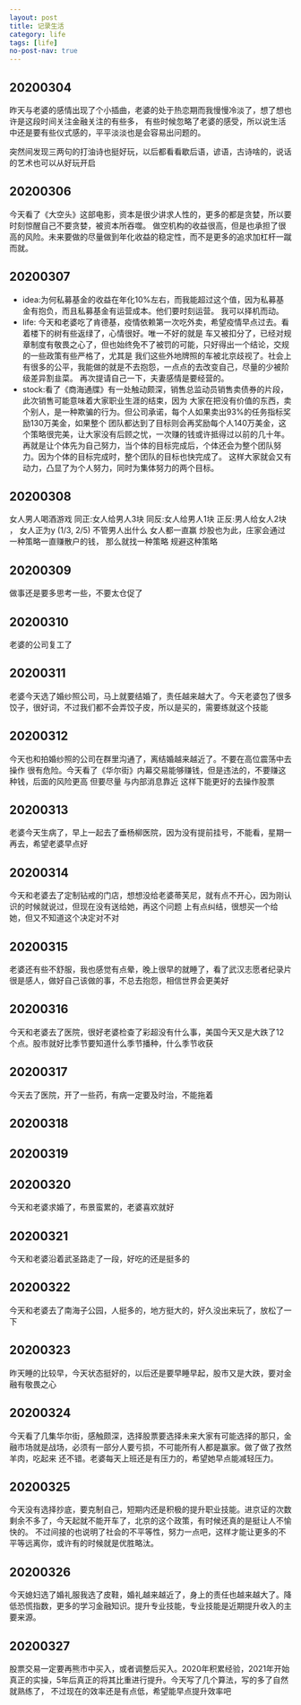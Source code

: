```yaml
---
layout: post
title: 记录生活
category: life
tags: [life]
no-post-nav: true
---
```


## 20200304
昨天与老婆的感情出现了个小插曲，老婆的处于热恋期而我慢慢冷淡了，想了想也许是这段时间关注金融关注的有些多，
有些时候忽略了老婆的感受，所以说生活中还是要有些仪式感的，平平淡淡也是会容易出问题的。

突然间发现三两句的打油诗也挺好玩，以后都看看歇后语，谚语，古诗啥的，说话的艺术也可以从好玩开启

## 20200306
今天看了《大空头》这部电影，资本是很少讲求人性的，更多的都是贪婪，所以要时刻惊醒自己不要贪婪，被资本所吞噬。
做空机构的收益很高，但是也承担了很高的风险。未来要做的尽量做到年化收益的稳定性，而不是更多的追求加杠杆一蹴而就。

## 20200307
- idea:为何私募基金的收益在年化10%左右，而我能超过这个值，因为私募基金有抱负，而且私募基金有运营成本。他们要时刻运营。
我可以择机而动。
- life: 今天和老婆吃了肯德基，疫情依赖第一次吃外卖，希望疫情早点过去。看着楼下的树有些返绿了，心情很好。唯一不好的就是
车又被扣分了，已经对规章制度有敬畏之心了，但也始终免不了被罚的可能，只好得出一个结论，交规的一些政策有些严格了，尤其是
我们这些外地牌照的车被北京歧视了。社会上有很多的公平，我能做的就是不去抱怨，一点点的去改变自己，尽量的少被阶级差异割韭菜。
再次提请自己一下，夫妻感情是要经营的。
- stock:看了《商海通牒》有一处触动颇深，销售总监动员销售卖债券的片段，此次销售可能意味着大家职业生涯的结束，因为
大家在把没有价值的东西，卖个别人，是一种欺骗的行为。但公司承诺，每个人如果卖出93%的任务指标奖励130万美金，如果整个
团队都达到了目标则会再奖励每个人140万美金，这个策略很完美，让大家没有后顾之忧，一次赚的钱或许抵得过以前的几十年。
再就是让个体先为自己努力，当个体的目标完成后，个体还会为整个团队努力。因为个体的目标完成时，整个团队的目标也快完成了。
这样大家就会又有动力，凸显了为个人努力，同时为集体努力的两个目标。

## 20200308
女人男人喝酒游戏 同正:女人给男人3块 同反:女人给男人1块 正反:男人给女人2块 ，
女人正为y (1/3, 2/5) 不管男人出什么 女人都一直赢 
炒股也为此，庄家会通过一种策略一直赚散户的钱， 那么就找一种策略 规避这种策略

## 20200309
做事还是要多思考一些，不要太仓促了

## 20200310
老婆的公司复工了

## 20200311
老婆今天选了婚纱照公司，马上就要结婚了，责任越来越大了。今天老婆包了很多饺子，很好词，不过我们都不会弄饺子皮，所以是买的，需要练就这个技能

## 20200312 
今天也和拍婚纱照的公司在群里沟通了，离结婚越来越近了。不要在高位震荡中去操作 很有危险。今天看了《华尔街》内幕交易能够赚钱，但是违法的，不要赚这种钱，后面的风险更高 但要尽量
与内部消息靠近 这样下能更好的去操作股票

## 20200313
老婆今天生病了，早上一起去了垂杨柳医院，因为没有提前挂号，不能看，星期一再去，希望老婆早点好

## 20200314
今天和老婆去了定制钻戒的门店，想想没给老婆蒂芙尼，就有点不开心，因为刚认识的时候就说过，但现在没有送给她，再这个问题
上有点纠结，很想买一个给她，但又不知道这个决定对不对

## 20200315
老婆还有些不舒服，我也感觉有点晕，晚上很早的就睡了，看了武汉志愿者纪录片很是感人，做好自己该做的事，不总去抱怨，相信世界会更美好

## 20200316
今天和老婆去了医院，很好老婆检查了彩超没有什么事，美国今天又是大跌了12个点。股市就好比季节要知道什么季节播种，什么季节收获

## 20200317
今天去了医院，开了一些药，有病一定要及时治，不能拖着

## 20200318

## 20200319

## 20200320
今天和老婆求婚了，布景蛮累的，老婆喜欢就好

## 20200321
今天和老婆沿着武圣路走了一段，好吃的还是挺多的

## 20200322
今天和老婆去了南海子公园，人挺多的，地方挺大的，好久没出来玩了，放松了一下

## 20200323
昨天睡的比较早，今天状态挺好的，以后还是要早睡早起，股市又是大跌，要对金融有敬畏之心

## 20200324
今天看了几集华尔街，感触颇深，选择股票要选择未来大家有可能选择的那只，金融市场就是战场，必须有一部分人要亏损，不可能所有人都是赢家。做了做了孜然羊肉，吃起来
还不错。老婆每天上班还是有压力的，希望她早点能减轻压力。

## 20200325
今天没有选择抄底，要克制自己，短期内还是积极的提升职业技能。进京证的次数剩余不多了，今天起就不能开车了，北京的这个政策，有时候还真的是挺让人不愉快的。
不过间接的也说明了社会的不平等性，努力一点吧，这样才能让更多的不平等远离你，或许有的时候就是优胜略汰。

## 20200326
今天媳妇选了婚礼服我选了皮鞋，婚礼越来越近了，身上的责任也越来越大了。降低恐慌指数，更多的学习金融知识。提升专业技能，专业技能是近期提升收入的主要来源。

## 20200327
股票交易一定要再熊市中买入，或者调整后买入。2020年积累经验，2021年开始真正的实操，5年后真正的将其比重进行提升。今天写了几个算法，写的多了自然就熟练了，
不过现在的效率还是有点低，希望能早点提升效率吧



